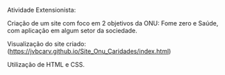 
Atividade Extensionista:

Criação de um site com foco em 2 objetivos da ONU: Fome zero e Saúde, com aplicação em algum setor da sociedade.

Visualização do site criado: (https://jvbcarv.github.io/Site_Onu_Caridades/index.html)

Utilização de HTML e CSS.
